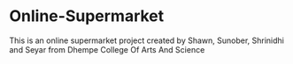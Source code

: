 # Online-Supermarket
This is an online supermarket project created by Shawn, Sunober, Shrinidhi and Seyar from Dhempe College Of Arts And Science
